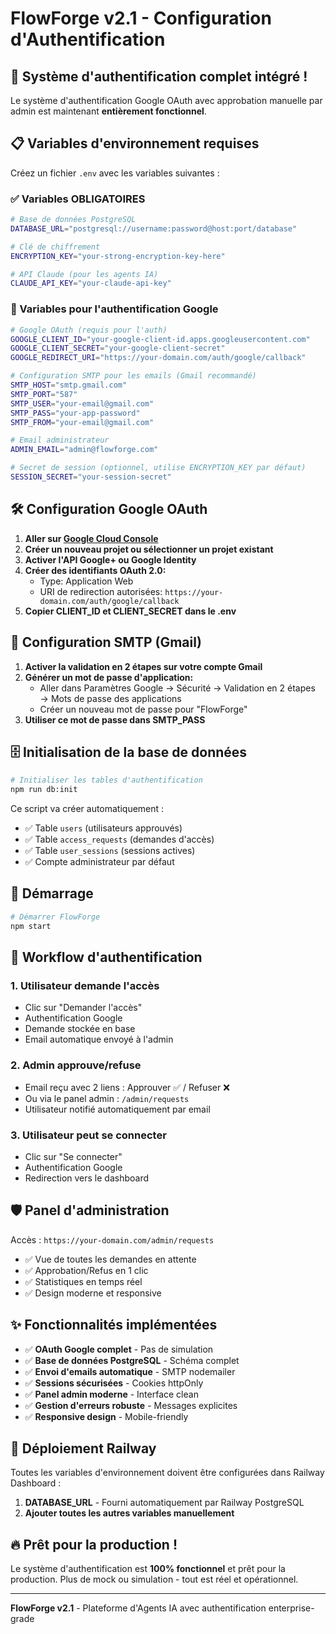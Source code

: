 # FlowForge v2.1 - Configuration d'Authentification

## 🚀 Système d'authentification complet intégré !

Le système d'authentification Google OAuth avec approbation manuelle par admin est maintenant **entièrement fonctionnel**.

## 📋 Variables d'environnement requises

Créez un fichier `.env` avec les variables suivantes :

### ✅ Variables OBLIGATOIRES
```bash
# Base de données PostgreSQL
DATABASE_URL="postgresql://username:password@host:port/database"

# Clé de chiffrement
ENCRYPTION_KEY="your-strong-encryption-key-here"

# API Claude (pour les agents IA)
CLAUDE_API_KEY="your-claude-api-key"
```

### 🔧 Variables pour l'authentification Google
```bash
# Google OAuth (requis pour l'auth)
GOOGLE_CLIENT_ID="your-google-client-id.apps.googleusercontent.com"
GOOGLE_CLIENT_SECRET="your-google-client-secret"
GOOGLE_REDIRECT_URI="https://your-domain.com/auth/google/callback"

# Configuration SMTP pour les emails (Gmail recommandé)
SMTP_HOST="smtp.gmail.com"
SMTP_PORT="587"
SMTP_USER="your-email@gmail.com"
SMTP_PASS="your-app-password"
SMTP_FROM="your-email@gmail.com"

# Email administrateur
ADMIN_EMAIL="admin@flowforge.com"

# Secret de session (optionnel, utilise ENCRYPTION_KEY par défaut)
SESSION_SECRET="your-session-secret"
```

## 🛠️ Configuration Google OAuth

1. **Aller sur [Google Cloud Console](https://console.cloud.google.com/)**
2. **Créer un nouveau projet ou sélectionner un projet existant**
3. **Activer l'API Google+ ou Google Identity**
4. **Créer des identifiants OAuth 2.0:**
   - Type: Application Web
   - URI de redirection autorisées: `https://your-domain.com/auth/google/callback`
5. **Copier CLIENT_ID et CLIENT_SECRET dans le .env**

## 📧 Configuration SMTP (Gmail)

1. **Activer la validation en 2 étapes sur votre compte Gmail**
2. **Générer un mot de passe d'application:**
   - Aller dans Paramètres Google → Sécurité → Validation en 2 étapes → Mots de passe des applications
   - Créer un nouveau mot de passe pour "FlowForge"
3. **Utiliser ce mot de passe dans SMTP_PASS**

## 🗄️ Initialisation de la base de données

```bash
# Initialiser les tables d'authentification
npm run db:init
```

Ce script va créer automatiquement :
- ✅ Table `users` (utilisateurs approuvés)
- ✅ Table `access_requests` (demandes d'accès)
- ✅ Table `user_sessions` (sessions actives)
- ✅ Compte administrateur par défaut

## 🚀 Démarrage

```bash
# Démarrer FlowForge
npm start
```

## 🔐 Workflow d'authentification

### 1. **Utilisateur demande l'accès**
- Clic sur "Demander l'accès" 
- Authentification Google
- Demande stockée en base
- Email automatique envoyé à l'admin

### 2. **Admin approuve/refuse**
- Email reçu avec 2 liens : Approuver ✅ / Refuser ❌
- Ou via le panel admin : `/admin/requests`
- Utilisateur notifié automatiquement par email

### 3. **Utilisateur peut se connecter**
- Clic sur "Se connecter"
- Authentification Google
- Redirection vers le dashboard

## 🛡️ Panel d'administration

Accès : `https://your-domain.com/admin/requests`

- ✅ Vue de toutes les demandes en attente
- ✅ Approbation/Refus en 1 clic
- ✅ Statistiques en temps réel
- ✅ Design moderne et responsive

## ✨ Fonctionnalités implémentées

- ✅ **OAuth Google complet** - Pas de simulation
- ✅ **Base de données PostgreSQL** - Schéma complet
- ✅ **Envoi d'emails automatique** - SMTP nodemailer
- ✅ **Sessions sécurisées** - Cookies httpOnly
- ✅ **Panel admin moderne** - Interface clean
- ✅ **Gestion d'erreurs robuste** - Messages explicites
- ✅ **Responsive design** - Mobile-friendly

## 🎯 Déploiement Railway

Toutes les variables d'environnement doivent être configurées dans Railway Dashboard :

1. **DATABASE_URL** - Fourni automatiquement par Railway PostgreSQL
2. **Ajouter toutes les autres variables manuellement**

## 🔥 Prêt pour la production !

Le système d'authentification est **100% fonctionnel** et prêt pour la production. Plus de mock ou simulation - tout est réel et opérationnel.

---

**FlowForge v2.1** - Plateforme d'Agents IA avec authentification enterprise-grade